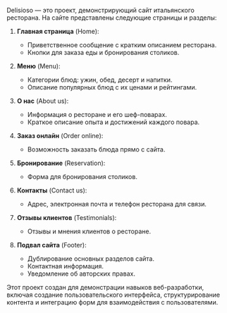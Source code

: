 Delisioso — это проект, демонстрирующий сайт итальянского ресторана. На сайте представлены следующие страницы и разделы:

1. **Главная страница** (Home):
   - Приветственное сообщение с кратким описанием ресторана.
   - Кнопки для заказа еды и бронирования столиков.

2. **Меню** (Menu):
   - Категории блюд: ужин, обед, десерт и напитки.
   - Описание популярных блюд с их ценами и рейтингами.

3. **О нас** (About us):
   - Информация о ресторане и его шеф-поварах.
   - Краткое описание опыта и достижений каждого повара.

4. **Заказ онлайн** (Order online):
   - Возможность заказать блюда прямо с сайта.

5. **Бронирование** (Reservation):
   - Форма для бронирования столиков.

6. **Контакты** (Contact us):
   - Адрес, электронная почта и телефон ресторана для связи.

7. **Отзывы клиентов** (Testimonials):
   - Отзывы и мнения клиентов о ресторане.

8. **Подвал сайта** (Footer):
   - Дублирование основных разделов сайта.
   - Контактная информация.
   - Уведомление об авторских правах.

Этот проект создан для демонстрации навыков веб-разработки, включая создание пользовательского интерфейса, структурирование контента и интеграцию форм для взаимодействия с пользователями.

